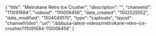 {
    "title": "Metrokane Retro Ice Crusher",
    "description": "",
    "channelid": "111091684",
    "videoid": "110006456",
    "date_created": "1502525552",
    "date_modified": "1504049170",
    "type": "captivate",
    "layout": "channelVideo",
    "url": "\/bbbusa-latest-videos\/metrokane-retro-ice-crusher\/111091684-110006456"
}